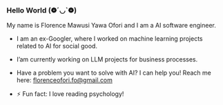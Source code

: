 ### Hello World (❁´◡`❁)

My name is Florence Mawusi Yawa Ofori and I am a AI software engineer.

-  I am an ex-Googler, where I worked on machine learning projects related to AI for social good.
-  I’am currently working on LLM projects for business processes. 

-  Have a problem you want to solve with AI? I can help you! Reach me here: florenceofori.fo@gmail.com
- ⚡ Fun fact: I love reading psychology!
